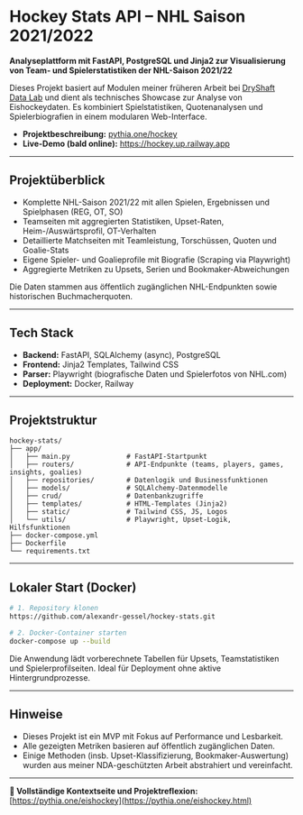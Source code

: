 # Hockey Stats API – NHL Saison 2021/2022

**Analyseplattform mit FastAPI, PostgreSQL und Jinja2 zur Visualisierung von Team- und Spielerstatistiken der NHL-Saison 2021/22**

Dieses Projekt basiert auf Modulen meiner früheren Arbeit bei [DryShaft Data Lab](https://dryshaft.net) und dient als technisches Showcase zur Analyse von Eishockeydaten. Es kombiniert Spielstatistiken, Quotenanalysen und Spielerbiografien in einem modularen Web-Interface.

- **Projektbeschreibung:** [pythia.one/hockey](https://pythia.one/hockey.html)
- **Live-Demo (bald online):** https://hockey.up.railway.app

---

## Projektüberblick

- Komplette NHL-Saison 2021/22 mit allen Spielen, Ergebnissen und Spielphasen (REG, OT, SO)
- Teamseiten mit aggregierten Statistiken, Upset-Raten, Heim-/Auswärtsprofil, OT-Verhalten
- Detaillierte Matchseiten mit Teamleistung, Torschüssen, Quoten und Goalie-Stats
- Eigene Spieler- und Goalieprofile mit Biografie (Scraping via Playwright)
- Aggregierte Metriken zu Upsets, Serien und Bookmaker-Abweichungen

Die Daten stammen aus öffentlich zugänglichen NHL-Endpunkten sowie historischen Buchmacherquoten.

---

## Tech Stack

- **Backend:** FastAPI, SQLAlchemy (async), PostgreSQL
- **Frontend:** Jinja2 Templates, Tailwind CSS
- **Parser:** Playwright (biografische Daten und Spielerfotos von NHL.com)
- **Deployment:** Docker, Railway

---

## Projektstruktur

```plaintext
hockey-stats/
├── app/
│   ├── main.py              # FastAPI-Startpunkt
│   ├── routers/             # API-Endpunkte (teams, players, games, insights, goalies)
│   ├── repositories/        # Datenlogik und Businessfunktionen
│   ├── models/              # SQLAlchemy-Datenmodelle
│   ├── crud/                # Datenbankzugriffe
│   ├── templates/           # HTML-Templates (Jinja2)
│   ├── static/              # Tailwind CSS, JS, Logos
│   └── utils/               # Playwright, Upset-Logik, Hilfsfunktionen
├── docker-compose.yml
├── Dockerfile
└── requirements.txt
```

---

## Lokaler Start (Docker)

```bash
# 1. Repository klonen
https://github.com/alexandr-gessel/hockey-stats.git

# 2. Docker-Container starten
docker-compose up --build
```

Die Anwendung lädt vorberechnete Tabellen für Upsets, Teamstatistiken und Spielerprofilseiten. Ideal für Deployment ohne aktive Hintergrundprozesse.

---

## Hinweise

- Dieses Projekt ist ein MVP mit Fokus auf Performance und Lesbarkeit.
- Alle gezeigten Metriken basieren auf öffentlich zugänglichen Daten.
- Einige Methoden (insb. Upset-Klassifizierung, Bookmaker-Auswertung) wurden aus meiner NDA-geschützten Arbeit abstrahiert und vereinfacht.

---

**📍 Vollständige Kontextseite und Projektreflexion:**  
[https://pythia.one/eishockey](https://pythia.one/eishockey.html)
